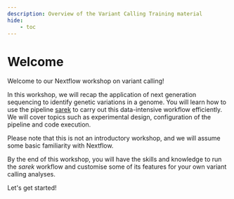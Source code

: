 ```yaml
---
description: Overview of the Variant Calling Training material
hide:
    - toc
---
```


# Welcome

Welcome to our Nextflow workshop on variant calling!

In this workshop, we will recap the application of next generation sequencing to identify genetic variations in a genome. You will learn how to use the pipeline [sarek](https://nf-co.re/sarek/3.3.2) to carry out this data-intensive workflow efficiently. We will cover topics such as experimental design, configuration of the pipeline and code execution.

Please note that this is not an introductory workshop, and we will assume some basic familiarity with Nextflow.

By the end of this workshop, you will have the skills and knowledge to run the *sarek* workflow and customise some of its features for your own variant calling analyses.

Let's get started!
